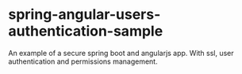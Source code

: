 # spring-angular-users-authentication-sample
An example of a secure spring boot and angularjs app. With ssl, user authentication and permissions management.
